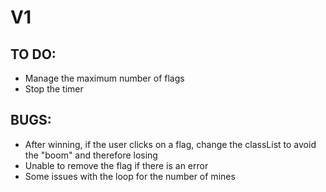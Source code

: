 # V1

## TO DO:

- Manage the maximum number of flags
- Stop the timer

## BUGS:

- After winning, if the user clicks on a flag, change the classList to avoid the "boom" and therefore losing
- Unable to remove the flag if there is an error
- Some issues with the loop for the number of mines
